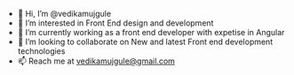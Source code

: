 - 👋 Hi, I’m @vedikamujgule
- 👀 I’m interested in Front End design and development
- 🌱 I’m currently working as a front end developer with expetise in Angular 
- 💞️ I’m looking to collaborate on New and latest Front end development technologies 
- 📫 Reach me at vedikamujgule@gmail.com

<!---
vedikamujgule/vedikamujgule is a ✨ special ✨ repository because its `README.md` (this file) appears on your GitHub profile.
You can click the Preview link to take a look at your changes.
--->
